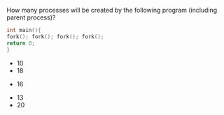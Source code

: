 How many processes will be created by the following program (including parent process)?
```C
int main(){
fork(); fork(); fork(); fork();
return 0;
}
```

* 10
* 18
+ 16
* 13
* 20

